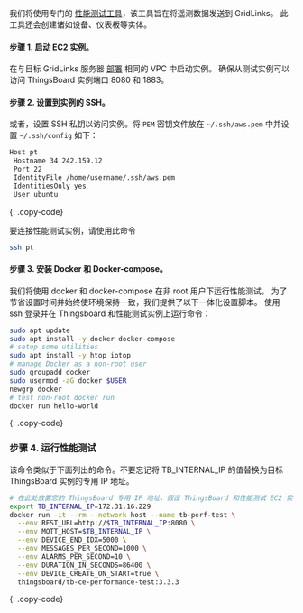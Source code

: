 我们将使用专门的 [性能测试工具](https://github.com/thingsboard/performance-tests/#running)，该工具旨在将遥测数据发送到 GridLinks。
此工具还会创建诸如设备、仪表板等实体。

#### 步骤 1. 启动 EC2 实例。

在与目标 GridLinks 服务器 [部署](/docs/reference/performance/setup-aws-instances/) 相同的 VPC 中启动实例。
确保从测试实例可以访问 ThingsBoard 实例端口 8080 和 1883。

#### 步骤 2. 设置到实例的 SSH。

或者，设置 SSH 私钥以访问实例。将 `PEM` 密钥文件放在 `~/.ssh/aws.pem` 中并设置 `~/.ssh/config` 如下：
```bash
Host pt
 Hostname 34.242.159.12
 Port 22
 IdentityFile /home/username/.ssh/aws.pem
 IdentitiesOnly yes
 User ubuntu
```
{: .copy-code}


要连接性能测试实例，请使用此命令
```bash
ssh pt
```

#### 步骤 3. 安装 Docker 和 Docker-compose。

我们将使用 docker 和 docker-compose 在非 root 用户下运行性能测试。
为了节省设置时间并始终使环境保持一致，我们提供了以下一体化设置脚本。
使用 ssh 登录并在 Thingsboard 和性能测试实例上运行命令：

```bash
sudo apt update
sudo apt install -y docker docker-compose
# setup some utilities
sudo apt install -y htop iotop
# manage Docker as a non-root user
sudo groupadd docker
sudo usermod -aG docker $USER
newgrp docker
# test non-root docker run
docker run hello-world
```
{: .copy-code}


### 步骤 4. 运行性能测试

该命令类似于下面列出的命令。不要忘记将 TB_INTERNAL_IP 的值替换为目标 ThingsBoard 实例的专用 IP 地址。

```bash
# 在此处放置您的 ThingsBoard 专用 IP 地址，假设 ThingsBoard 和性能测试 EC2 实例位于同一 VPC 中。
export TB_INTERNAL_IP=172.31.16.229 
docker run -it --rm --network host --name tb-perf-test \
  --env REST_URL=http://$TB_INTERNAL_IP:8080 \
  --env MQTT_HOST=$TB_INTERNAL_IP \
  --env DEVICE_END_IDX=5000 \
  --env MESSAGES_PER_SECOND=1000 \
  --env ALARMS_PER_SECOND=10 \
  --env DURATION_IN_SECONDS=86400 \
  --env DEVICE_CREATE_ON_START=true \
  thingsboard/tb-ce-performance-test:3.3.3
```
{: .copy-code}
